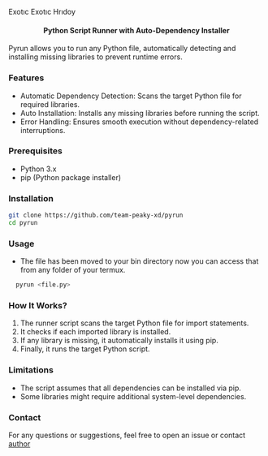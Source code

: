 
Exotıc
Exotıc Hrıdoy
<h4 align="center"><b>Python Script Runner with Auto-Dependency Installer</b></h4>


Pyrun allows you to run any Python file, automatically detecting and installing missing libraries to prevent runtime errors. 

### Features

- Automatic Dependency Detection: Scans the target Python file for required libraries.
- Auto Installation: Installs any missing libraries before running the script.
- Error Handling: Ensures smooth execution without dependency-related interruptions.

### Prerequisites

- Python 3.x
- pip (Python package installer)

### Installation
```bash
git clone https://github.com/team-peaky-xd/pyrun
cd pyrun

```
### Usage

- The file has been moved to your bin directory now you can access that from any folder of your termux.

```bash
  pyrun <file.py>
```

### How It Works?

1. The runner script scans the target Python file for import statements.
2. It checks if each imported library is installed.
3. If any library is missing, it automatically installs it using pip.
4. Finally, it runs the target Python script.

### Limitations

- The script assumes that all dependencies can be installed via pip.
- Some libraries might require additional system-level dependencies.

### Contact

For any questions or suggestions, feel free to open an issue or contact [author](https://www.facebook.com/xspoilt)
